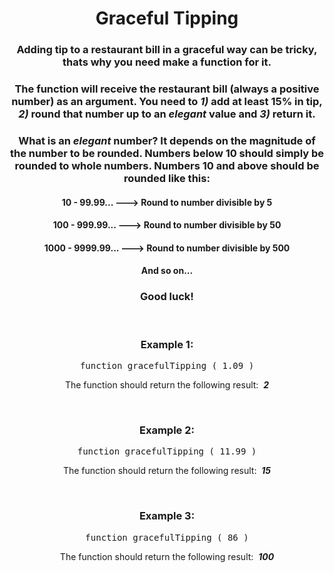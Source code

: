 <div align = 'center'>

# Graceful Tipping

</div>

<div align = 'center'>

<h3>Adding tip to a restaurant bill in a graceful way can be tricky, thats why you need make a function for it.</h3>

<h3>The function will receive the restaurant bill (always a positive number) as an argument. You need to <em>1)</em> <strong>add at least 15%</strong> in tip, <em>2)</em> round that number up to an <em>elegant</em> value and <em>3)</em> return it.</h3>

<h3>What is an <em>elegant</em> number? It depends on the magnitude of the number to be rounded. Numbers below 10 should simply be rounded to whole numbers. Numbers 10 and above should be rounded like this:</h3>

<h4>10 - 99.99... ---> Round to number divisible by 5</h4>
<h4>100 - 999.99... ---> Round to number divisible by 50</h4>
<h4>1000 - 9999.99... ---> Round to number divisible by 500</h4>
<h4>And so on...</h4>

<h3>Good luck!</h3>

<br>

<h3>Example 1:</h3>

<pre>function gracefulTipping&nbsp;(&nbsp;1.09&nbsp;)</pre>

<p>The function should return the following result: &nbsp;<strong><em>2</em></strong></p>

<br>

<h3>Example 2:</h3>

<pre>function gracefulTipping&nbsp;(&nbsp;11.99&nbsp;)</pre>

<p>The function should return the following result: &nbsp;<strong><em>15</em></strong></p>

<br>

<h3>Example 3:</h3>

<pre>function gracefulTipping&nbsp;(&nbsp;86&nbsp;)</pre>

<p>The function should return the following result: &nbsp;<strong><em>100</em></strong></p>

<br>

</div>
